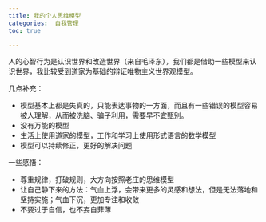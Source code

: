 ```yaml
---
title: 我的个人思维模型
categories:  自我管理
toc: true

---
```




人的心智行为是认识世界和改造世界（来自毛泽东），我们都是借助一些模型来认识世界，我比较受到道家为基础的辩证唯物主义世界观模型。

几点补充：

- 模型基本上都是失真的，只能表达事物的一方面，而且有一些错误的模型容易被人理解，从而被洗脑、骗子利用，需要早不宜甄别。
- 没有万能的模型
- 生活上使用道家的模型，工作和学习上使用形式语言的数学模型
- 模型可以持续修正，更好的解决问题



一些感悟：

- 尊重规律，打破规则，大方向按照老庄的思维模型
- 让自己静下来的方法：气血上浮，会带来更多的灵感和想法，但是无法落地和坚持实施；气血下沉，更加专注和收敛
- 不要过于自信，也不妄自菲薄



